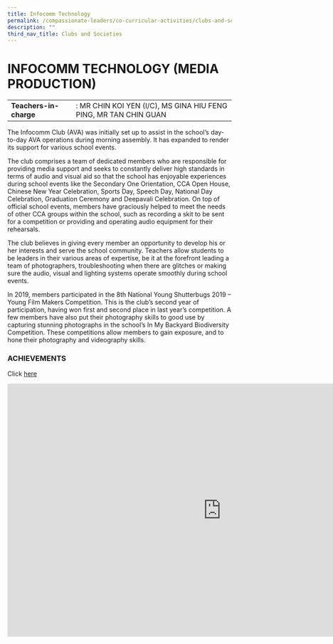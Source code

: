 ```yaml
---
title: Infocomm Technology
permalink: /compassionate-leaders/co-curricular-activities/clubs-and-societies/infocomm-technology/
description: ""
third_nav_title: Clubs and Societies
---
```



# **INFOCOMM TECHNOLOGY (MEDIA PRODUCTION)**

|  	|  	|
|---	|---	|
| **Teachers-in-charge** 	| : MR CHIN KOI YEN (I/C), MS GINA HIU FENG PING, MR TAN CHIN GUAN 	|


The Infocomm Club (AVA) was initially set up to assist in the school’s day-to-day AVA operations during morning assembly. It has expanded to render its support for various school events.&nbsp;  

The club comprises a team of dedicated members who are responsible for providing media support and seeks to constantly deliver high standards in terms of audio and visual aid so that the school has enjoyable experiences during school events like the Secondary One Orientation, CCA Open House, Chinese New Year Celebration, Sports Day, Speech Day, National Day Celebration, Graduation Ceremony and Deepavali Celebration. On top of official school events, members have graciously helped to meet the needs of other CCA groups within the school, such as recording a skit to be sent for a competition or providing and operating audio equipment for their rehearsals.&nbsp;

The club believes in giving every member an opportunity to develop his or her interests and serve the school community. Teachers allow students to be leaders in their various areas of expertise, be it at the forefront leading a team of photographers, troubleshooting when there are glitches or making sure the audio, visual and lighting systems operate smoothly during school events.&nbsp;

In 2019, members participated in the 8th National Young Shutterbugs 2019 – Young Film Makers Competition. This is the club’s second year of participation, having won first and second place in last year’s competition. A few members have also put their photography skills to good use by capturing stunning photographs in the school’s In My Backyard Biodiversity Competition. These competitions allow members to gain exposure, and to hone their photography and videography skills.


### ACHIEVEMENTS  

Click&nbsp;[here](https://staging.du7l9z039t2jh.amplifyapp.com/compassionate-leaders/cca-achievements/)


<iframe allowfullscreen="true" height="569" width="960" frameborder="0" src="https://docs.google.com/presentation/d/e/2PACX-1vQXyH7ZSqLeaVRgu2ezRvSZmM52-Z7Nqt914_nzZEDeNFxasdgCVq1w4NktUeZB8PAH0Gk-X6gBHqLa/embed?start=true&amp;loop=true&amp;delayms=3000"></iframe>